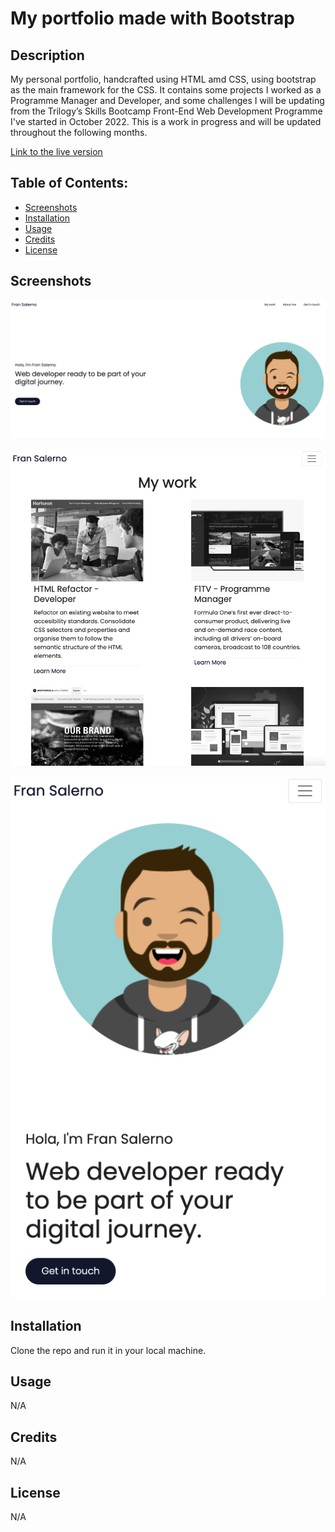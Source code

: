 # My portfolio made with Bootstrap

## Description
My personal portfolio, handcrafted using HTML amd CSS, using bootstrap as the main framework for the CSS. It contains some projects I worked as a Programme Manager and Developer, and some challenges I will be updating from the Trilogy’s Skills Bootcamp Front-End Web Development Programme I've started in October 2022. This is a work in progress and will be updated throughout the following months.

[Link to the live version](https://frandsalerno.github.io/Bootstrap-Portfolio/)

## Table of Contents:
- [Screenshots](#screenshots)
- [Installation](#installation)
- [Usage](#usage)
- [Credits](#credits)
- [License](#license)

## Screenshots
![alt text](https://github.com/frandsalerno/Bootstrap-Portfolio/blob/main/assets/images/desktop.png "Screenshot desktop version")

![alt text](https://github.com/frandsalerno/Bootstrap-Portfolio/blob/main/assets/images/tablet.png "Screenshot tablet version")

![alt text](https://github.com/frandsalerno/Bootstrap-Portfolio/blob/main/assets/images/mobile.png "Screenshot desktop version")


## Installation
Clone the repo and run it in your local machine.

## Usage
N/A

## Credits
N/A

## License
N/A
